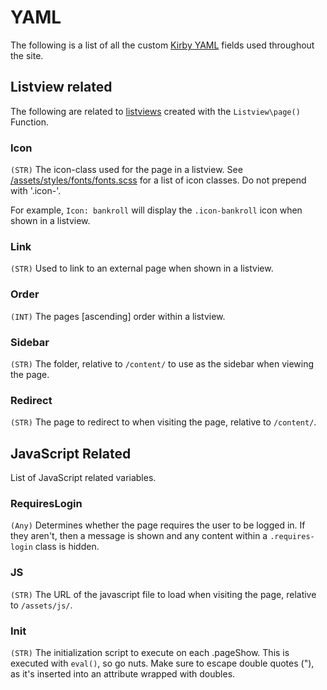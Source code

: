 # YAML
The following is a list of all the custom [Kirby YAML](http://getkirby.com/blog/structured-field-content) fields used throughout the site.

## Listview related
The following are related to [listviews](http://jquerymobile.com/demos/1.3.0-rc.1/docs/demos/widgets/listviews/) created with the `Listview\page()` Function.

### Icon
`(STR)` The icon-class used for the page in a listview. See [/assets/styles/fonts/fonts.scss](/assets/styles/fonts/fonts.scss) for a list of icon classes. Do not prepend with '.icon-'.

For example, `Icon: bankroll` will display the `.icon-bankroll` icon when shown in a listview.

### Link
`(STR)` Used to link to an external page when shown in a listview.

### Order
`(INT)` The pages [ascending] order within a listview.

### Sidebar
`(STR)` The folder, relative to `/content/` to use as the sidebar when viewing the page.

### Redirect
`(STR)` The page to redirect to when visiting the page, relative to `/content/`.




## JavaScript Related
List of JavaScript related variables.

### RequiresLogin
`(Any)` Determines whether the page requires the user to be logged in. If they aren't, then a message is shown and any content within a `.requires-login` class is hidden.

### JS
`(STR)` The URL of the javascript file to load when visiting the page, relative to `/assets/js/`.

### Init
`(STR)` The initialization script to execute on each .pageShow. This is executed with `eval()`, so go nuts. Make sure to escape double quotes ("), as it's inserted into an attribute wrapped with doubles.
